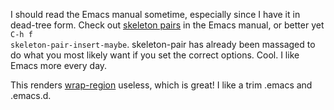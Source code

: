 I should read the Emacs manual sometime, especially since I have it in dead-tree form. Check out <a href="http://www.gnu.org/software/emacs/manual/html_node/autotype/Inserting-Pairs.html">skeleton pairs</a> in the Emacs manual, or better yet <code>C-h f skeleton-pair-insert-maybe</code>. skeleton-pair has already been massaged to do what you most likely want if you set the correct options. Cool. I like Emacs more every day.

This renders <a href="/posts/2007/06/emacs-for-textmate-junkies">wrap-region</a> useless, which is great! I like a trim .emacs and .emacs.d.
